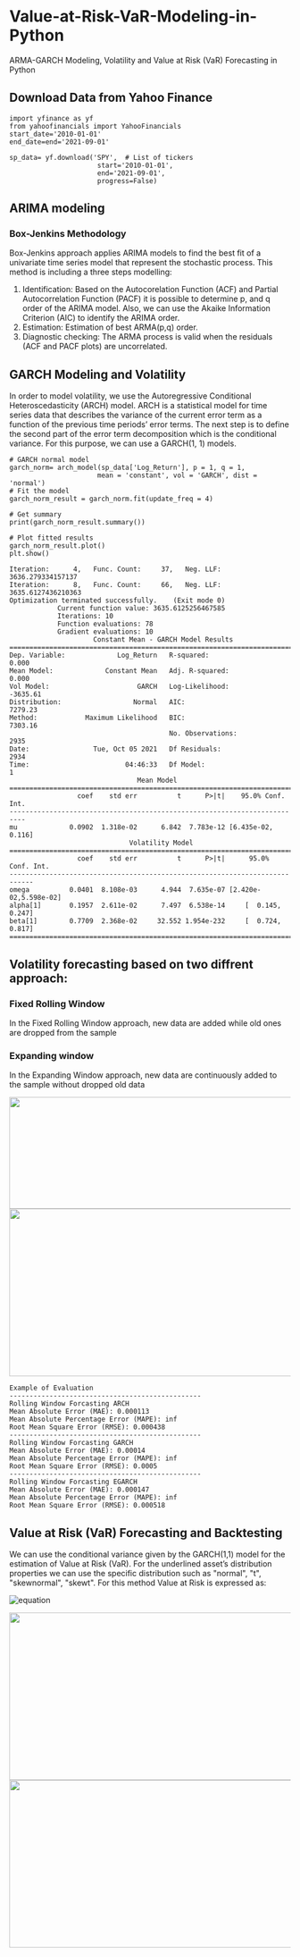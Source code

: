 # Value-at-Risk-VaR-Modeling-in-Python
ARMA-GARCH Modeling, Volatility and Value at Risk (VaR) Forecasting in Python
## Download Data from Yahoo Finance
```
import yfinance as yf
from yahoofinancials import YahooFinancials
start_date='2010-01-01'
end_date=end='2021-09-01'

sp_data= yf.download('SPY',  # List of tickers
                      start='2010-01-01', 
                      end='2021-09-01', 
                      progress=False)
```
## ARIMA modeling

### Box-Jenkins Methodology

Box-Jenkins approach applies ARIMA models to find the best fit of a univariate time series model that represent the stochastic process. This method is including a three steps modelling:

1) Identification: Based on the Autocorelation Function (ACF) and Partial Autocorrelation Function (PACF) it is possible to determine p, and q order of the ARIMA model. Also, we can use the Akaike Information Criterion (AIC) to identify the ARIMA order.
2) Estimation: Estimation of best ARMA(p,q) order.
3) Diagnostic checking: The ARMA process is valid when the residuals (ACF and PACF plots) are uncorrelated.




## GARCH Modeling and Volatility 

In order to model volatility, we use the Autoregressive Conditional Heteroscedasticity (ARCH) model. ARCH is a statistical model for time series data that describes the variance of the current error term as a function of the previous time periods’ error terms.
The next step is to define the second part of the error term decomposition which is the conditional variance. For this purpose, we can use a GARCH(1, 1) models.

```
# GARCH normal model 
garch_norm= arch_model(sp_data['Log_Return'], p = 1, q = 1,
                      mean = 'constant', vol = 'GARCH', dist = 'normal')
# Fit the model
garch_norm_result = garch_norm.fit(update_freq = 4)

# Get summary
print(garch_norm_result.summary())

# Plot fitted results
garch_norm_result.plot()
plt.show()

Iteration:      4,   Func. Count:     37,   Neg. LLF: 3636.279334157137
Iteration:      8,   Func. Count:     66,   Neg. LLF: 3635.6127436210363
Optimization terminated successfully.    (Exit mode 0)
            Current function value: 3635.6125256467585
            Iterations: 10
            Function evaluations: 78
            Gradient evaluations: 10
                     Constant Mean - GARCH Model Results                      
==============================================================================
Dep. Variable:             Log_Return   R-squared:                       0.000
Mean Model:             Constant Mean   Adj. R-squared:                  0.000
Vol Model:                      GARCH   Log-Likelihood:               -3635.61
Distribution:                  Normal   AIC:                           7279.23
Method:            Maximum Likelihood   BIC:                           7303.16
                                        No. Observations:                 2935
Date:                Tue, Oct 05 2021   Df Residuals:                     2934
Time:                        04:46:33   Df Model:                            1
                                Mean Model                                
==========================================================================
                 coef    std err          t      P>|t|    95.0% Conf. Int.
--------------------------------------------------------------------------
mu             0.0902  1.318e-02      6.842  7.783e-12 [6.435e-02,  0.116]
                              Volatility Model                              
============================================================================
                 coef    std err          t      P>|t|      95.0% Conf. Int.
----------------------------------------------------------------------------
omega          0.0401  8.108e-03      4.944  7.635e-07 [2.420e-02,5.598e-02]
alpha[1]       0.1957  2.611e-02      7.497  6.538e-14     [  0.145,  0.247]
beta[1]        0.7709  2.368e-02     32.552 1.954e-232     [  0.724,  0.817]
============================================================================
```
## Volatility forecasting based on two diffrent approach:
### Fixed Rolling Window
In the Fixed Rolling Window approach, new data are added while old ones are dropped from the sample

### Expanding window
In the Expanding Window approach, new data are continuously added to the sample without dropped old data

<img src="https://user-images.githubusercontent.com/77374087/137956676-92b387d9-86e8-4c9c-9cef-10ddf1291f30.png" width="1200" height="200">



<img src="https://user-images.githubusercontent.com/77374087/137960884-38decceb-d573-4583-9b9b-05a3b17f082b.png" width="600" height="300">


```
Example of Evaluation
------------------------------------------------
Rolling Window Forcasting ARCH
Mean Absolute Error (MAE): 0.000113
Mean Absolute Percentage Error (MAPE): inf
Root Mean Square Error (RMSE): 0.000438
------------------------------------------------
Rolling Window Forcasting GARCH
Mean Absolute Error (MAE): 0.00014
Mean Absolute Percentage Error (MAPE): inf
Root Mean Square Error (RMSE): 0.0005
------------------------------------------------
Rolling Window Forcasting EGARCH
Mean Absolute Error (MAE): 0.000147
Mean Absolute Percentage Error (MAPE): inf
Root Mean Square Error (RMSE): 0.000518
```


## Value at Risk (VaR) Forecasting and Backtesting

We can use the conditional variance given by the GARCH(1,1) model for the estimation of Value at Risk (VaR). For the underlined asset’s distribution properties we can use the specific distribution such as  "normal", "t", "skewnormal", "skewt". For this method Value at Risk is expressed as:

![equation](https://latex.codecogs.com/svg.image?VaR_%7B%5Calpha%20%7D=%5Cmu%20&plus;%5Chat%7B%5Csigma%20%7D_%7Bt%7Ct-1%7D%5Ctimes%20F_%7B%5Calpha%20%7D%5E%7B-1%7D) 



<img src="https://user-images.githubusercontent.com/77374087/135907697-f95fe867-c227-44a3-8e4a-5ef769f973f2.png" width="600" height="300">

<img src="https://user-images.githubusercontent.com/77374087/135907806-e61133dc-b400-4e62-85f8-10926f957e84.png" width="600" height="300">





